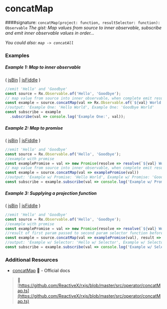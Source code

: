 # concatMap
####signature: `concatMap(project: function, resultSelector: function): Observable`
*The gist: Map values from source to inner observable, subscribe and emit inner observable values in order...*

*You could also: `map -> concatAll`*


### Examples

##### Example 1: Map to inner observable

( [jsBin](http://jsbin.com/powivemaxu/1/edit?js,console) | [jsFiddle](https://jsfiddle.net/btroncone/y3yx666r/) )

```js
//emit 'Hello' and 'Goodbye'
const source = Rx.Observable.of('Hello', 'Goodbye');
// map value from source into inner observable, when complete emit result and move to next
const example = source.concatMap(val => Rx.Observable.of(`${val} World!`));
//output: 'Example One: 'Hello World', Example One: 'Goodbye World'
const subscribe = example
  .subscribe(val => console.log('Example One:', val));
```

##### Example 2: Map to promise

( [jsBin](http://jsbin.com/celixodeba/1/edit?js,console) | [jsFiddle](https://jsfiddle.net/btroncone/Lym33L97//) )


```js
//emit 'Hello' and 'Goodbye'
const source = Rx.Observable.of('Hello', 'Goodbye');
//example with promise
const examplePromise = val => new Promise(resolve => resolve(`${val} World!`));
// map value from source into inner observable, when complete emit result and move to next
const example = source.concatMap(val => examplePromise(val))
//output: 'Example w/ Promise: 'Hello World', Example w/ Promise: 'Goodbye World'
const subscribe = example.subscribe(val => console.log('Example w/ Promise:', val));
```

##### Example 3: Supplying a projection function

( [jsBin](http://jsbin.com/vihacewozo/1/edit?js,console) | [jsFiddle](https://jsfiddle.net/btroncone/5sr5zzgy/) )

```js
//emit 'Hello' and 'Goodbye'
const source = Rx.Observable.of('Hello', 'Goodbye');
//example with promise
const examplePromise = val => new Promise(resolve => resolve(`${val} World!`));
//result of first param passed to second param selector function before being  returned
const example = source.concatMap(val => examplePromise(val), result => `${result} w/ selector!`);
//output: 'Example w/ Selector: 'Hello w/ Selector', Example w/ Selector: 'Goodbye w/ Selector'
const subscribe = example.subscribe(val => console.log('Example w/ Selector:', val));
```


### Additional Resources
* [concatMap](http://reactivex.io/rxjs/class/es6/Observable.js~Observable.html#instance-method-concatMap) :newspaper: - Official docs


> :file_folder: [https://github.com/ReactiveX/rxjs/blob/master/src/operator/concatMap.ts](https://github.com/ReactiveX/rxjs/blob/master/src/operator/concatMap.ts)